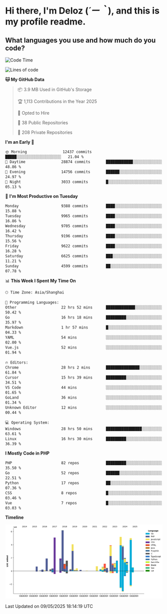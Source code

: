 # **Hi there, I'm Deloz (*´ー｀*), and this is my profile readme.**

## **What languages you use and how much do you code?**

<!--START_SECTION:waka-->
![Code Time](http://img.shields.io/badge/Code%20Time-6%2C318%20hrs%2032%20mins-blue)

![Lines of code](https://img.shields.io/badge/From%20Hello%20World%20I%27ve%20Written-53.1%20million%20lines%20of%20code-blue)

**🐱 My GitHub Data** 

> 📦 3.9 MB Used in GitHub's Storage 
 > 
> 🏆 1,113 Contributions in the Year 2025
 > 
> 💼 Opted to Hire
 > 
> 📜 38 Public Repositories 
 > 
> 🔑 208 Private Repositories 
 > 
**I'm an Early 🐤** 

```text
🌞 Morning                12437 commits       █████░░░░░░░░░░░░░░░░░░░░   21.04 % 
🌆 Daytime                28874 commits       ████████████░░░░░░░░░░░░░   48.86 % 
🌃 Evening                14756 commits       ██████░░░░░░░░░░░░░░░░░░░   24.97 % 
🌙 Night                  3033 commits        █░░░░░░░░░░░░░░░░░░░░░░░░   05.13 % 
```
📅 **I'm Most Productive on Tuesday** 

```text
Monday                   9388 commits        ████░░░░░░░░░░░░░░░░░░░░░   15.88 % 
Tuesday                  9965 commits        ████░░░░░░░░░░░░░░░░░░░░░   16.86 % 
Wednesday                9705 commits        ████░░░░░░░░░░░░░░░░░░░░░   16.42 % 
Thursday                 9196 commits        ████░░░░░░░░░░░░░░░░░░░░░   15.56 % 
Friday                   9622 commits        ████░░░░░░░░░░░░░░░░░░░░░   16.28 % 
Saturday                 6625 commits        ███░░░░░░░░░░░░░░░░░░░░░░   11.21 % 
Sunday                   4599 commits        ██░░░░░░░░░░░░░░░░░░░░░░░   07.78 % 
```


📊 **This Week I Spent My Time On** 

```text
🕑︎ Time Zone: Asia/Shanghai

💬 Programming Languages: 
Other                    22 hrs 52 mins      █████████████░░░░░░░░░░░░   50.42 % 
Go                       16 hrs 18 mins      █████████░░░░░░░░░░░░░░░░   35.97 % 
Markdown                 1 hr 57 mins        █░░░░░░░░░░░░░░░░░░░░░░░░   04.33 % 
YAML                     54 mins             ░░░░░░░░░░░░░░░░░░░░░░░░░   02.00 % 
Vue.js                   52 mins             ░░░░░░░░░░░░░░░░░░░░░░░░░   01.94 % 

🔥 Editors: 
Chrome                   28 hrs 2 mins       ███████████████░░░░░░░░░░   61.84 % 
Cursor                   15 hrs 39 mins      █████████░░░░░░░░░░░░░░░░   34.51 % 
VS Code                  44 mins             ░░░░░░░░░░░░░░░░░░░░░░░░░   01.65 % 
GoLand                   36 mins             ░░░░░░░░░░░░░░░░░░░░░░░░░   01.34 % 
Unknown Editor           12 mins             ░░░░░░░░░░░░░░░░░░░░░░░░░   00.44 % 

💻 Operating System: 
Windows                  28 hrs 50 mins      ████████████████░░░░░░░░░   63.61 % 
Linux                    16 hrs 30 mins      █████████░░░░░░░░░░░░░░░░   36.39 % 
```

**I Mostly Code in PHP** 

```text
PHP                      82 repos            █████████░░░░░░░░░░░░░░░░   35.50 % 
Go                       52 repos            ██████░░░░░░░░░░░░░░░░░░░   22.51 % 
Python                   17 repos            ██░░░░░░░░░░░░░░░░░░░░░░░   07.36 % 
CSS                      8 repos             █░░░░░░░░░░░░░░░░░░░░░░░░   03.46 % 
Vue                      7 repos             █░░░░░░░░░░░░░░░░░░░░░░░░   03.03 % 
```



**Timeline**

![Lines of Code chart](https://raw.githubusercontent.com/deloz/deloz/main/assets/bar_graph.png)


 Last Updated on 09/05/2025 18:14:19 UTC
<!--END_SECTION:waka-->
